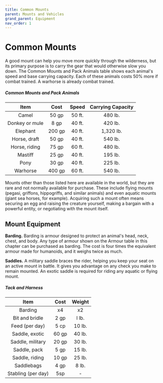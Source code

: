 ```yaml
---
title: Common Mounts
parent: Mounts and Vehicles
grand_parent: Equipment
nav_order: 1
---
```


# Common Mounts
A good mount can help you move more quickly through the wilderness, but its primary purpose is to carry the gear that would otherwise slow you down. The Common Mounts and Pack Animals table shows each animal's speed and base carrying capacity. Each of these animals costs 50% more if combat trained. A warhorse is already combat trained.

##### Common Mounts and Pack Animals

| Item | Cost | Speed | Carrying Capacity |
|:----:|:----:|:-----:|:-----------------:|
| Camel | 50 gp | 50 ft. | 480 lb. |
| Donkey or mule | 8 gp | 40 ft. | 420 lb. |
| Elephant | 200 gp | 40 ft. | 1,320 lb. |
| Horse, draft | 50 gp | 40 ft. | 540 lb. |
| Horse, riding | 75 gp | 60 ft. | 480 lb. |
| Mastiff | 25 gp | 40 ft. | 195 lb. |
| Pony | 30 gp | 40 ft. | 225 lb. |
| Warhorse | 400 gp | 60 ft. | 540 lb. |

Mounts other than those listed here are available in the world, but they are rare and not normally available for purchase. These include flying mounts (pegasi, griffons, hippogriffs, and similar animals) and even aquatic mounts (giant sea horses, for example). Acquiring such a mount often means securing an egg and raising the creature yourself, making a bargain with a powerful entity, or negotiating with the mount itself.

## Mount Equipment

**Barding.** Barding is armour designed to protect an animal's head, neck, chest, and body. Any type of armour shown on the Armour table in this chapter can be purchased as barding. The cost is four times the equivalent armour made for humanoids, and it weighs twice as much.

**Saddles.** A military saddle braces the rider, helping you keep your seat on an active mount in battle. It gives you advantage on any check you make to remain mounted. An exotic saddle is required for riding any aquatic or flying mount.

##### Tack and Harness

| Item | Cost | Weight |
|:----:|:----:|:------:|
| Barding | x4 | x2 |
| Bit and bridle | 2 gp | l lb. |
| Feed (per day) | 5 cp | 10 lb. |
| Saddle, exotic | 60 gp | 40 lb. |
| Saddle, military | 20 gp | 30 lb. |
| Saddle, pack | 5 gp | 15 lb. |
| Saddle, riding | 10 gp | 25 lb. |
| Saddlebags | 4 gp | 8 lb. |
| Stabling (per day) | 5sp | - |
